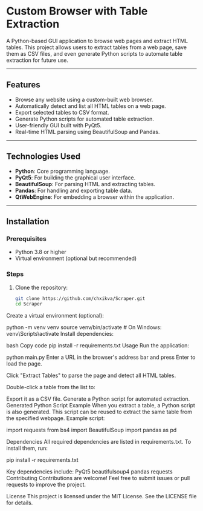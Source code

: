 # Custom Browser with Table Extraction

A Python-based GUI application to browse web pages and extract HTML tables. This project allows users to extract tables from a web page, save them as CSV files, and even generate Python scripts to automate table extraction for future use.

---

## Features

- Browse any website using a custom-built web browser.
- Automatically detect and list all HTML tables on a web page.
- Export selected tables to CSV format.
- Generate Python scripts for automated table extraction.
- User-friendly GUI built with PyQt5.
- Real-time HTML parsing using BeautifulSoup and Pandas.

---

## Technologies Used

- **Python**: Core programming language.
- **PyQt5**: For building the graphical user interface.
- **BeautifulSoup**: For parsing HTML and extracting tables.
- **Pandas**: For handling and exporting table data.
- **QtWebEngine**: For embedding a browser within the application.

---

## Installation

### Prerequisites
- Python 3.8 or higher
- Virtual environment (optional but recommended)

### Steps
1. Clone the repository:
   ```bash
   git clone https://github.com/chxikva/Scraper.git
   cd Scraper
Create a virtual environment (optional):

python -m venv venv
source venv/bin/activate  # On Windows: venv\Scripts\activate
Install dependencies:

bash
Copy code
pip install -r requirements.txt
Usage
Run the application:

python main.py
Enter a URL in the browser's address bar and press Enter to load the page.

Click "Extract Tables" to parse the page and detect all HTML tables.

Double-click a table from the list to:

Export it as a CSV file.
Generate a Python script for automated extraction.
Generated Python Script Example
When you extract a table, a Python script is also generated. This script can be reused to extract the same table from the specified webpage. Example script:

import requests
from bs4 import BeautifulSoup
import pandas as pd

Dependencies
All required dependencies are listed in requirements.txt. To install them, run:

pip install -r requirements.txt

Key dependencies include:
PyQt5
beautifulsoup4
pandas
requests
Contributing
Contributions are welcome! Feel free to submit issues or pull requests to improve the project.

License
This project is licensed under the MIT License. See the LICENSE file for details.
